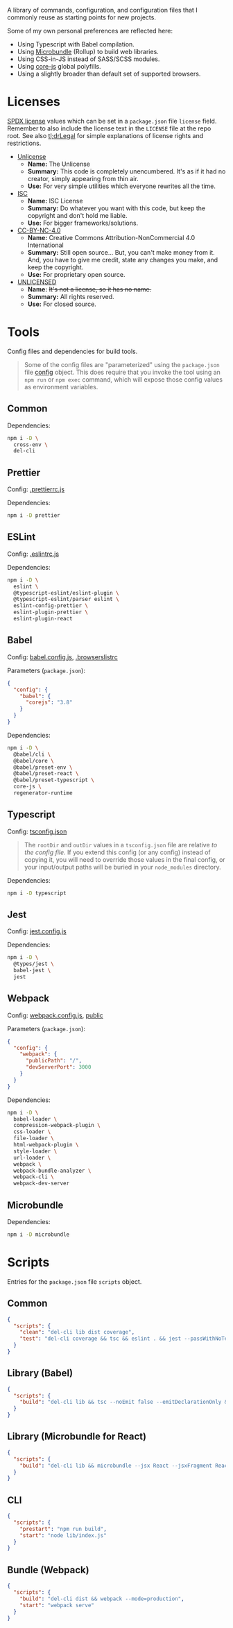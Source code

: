 A library of commands, configuration, and configuration files that I commonly reuse as starting points for new projects.

Some of my own personal preferences are reflected here:

- Using Typescript with Babel compilation.
- Using [Microbundle](https://www.npmjs.com/package/microbundle) (Rollup) to build web libraries.
- Using CSS-in-JS instead of SASS/SCSS modules.
- Using [core-js](https://www.npmjs.com/package/core-js) global polyfills.
- Using a slightly broader than default set of supported browsers.

# Licenses

[SPDX license](https://spdx.org/licenses/) values which can be set in a `package.json` file `license` field. Remember to also include the license text in the `LICENSE` file at the repo root. See also [tl;drLegal](https://tldrlegal.com) for simple explanations of license rights and restrictions.

- [Unlicense](licenses/Unlicense.txt)
  - **Name:** The Unlicense
  - **Summary:** This code is completely unencumbered. It's as if it had no creator, simply appearing from thin air.
  - **Use:** For very simple utilities which everyone rewrites all the time.
- [ISC](licenses/ISC.txt)
  - **Name:** ISC License
  - **Summary:** Do whatever you want with this code, but keep the copyright and don't hold me liable.
  - **Use:** For bigger frameworks/solutions.
- [CC-BY-NC-4.0](licenses/CC-BY-NC-4.0.txt)
  - **Name:** Creative Commons Attribution-NonCommercial 4.0 International
  - **Summary:** Still open source... But, you can't make money from it. And, you have to give me credit, state any changes you make, and keep the copyright.
  - **Use:** For proprietary open source.
- [UNLICENSED](licenses/UNLICENSED.txt)
  - **Name:** ~~It's not a license, so it has no name.~~
  - **Summary:** All rights reserved.
  - **Use:** For closed source.

# Tools

Config files and dependencies for build tools.

> Some of the config files are "parameterized" using the `package.json` file [config](https://docs.npmjs.com/cli/v7/configuring-npm/package-json#config) object. This does require that you invoke the tool using an `npm run` or `npm exec` command, which will expose those config values as environment variables.

## Common

Dependencies:

```bash
npm i -D \
  cross-env \
  del-cli
```

## Prettier

Config: [.prettierrc.js](.prettierrc.js)

Dependencies:

```bash
npm i -D prettier
```

## ESLint

Config: [.eslintrc.js](.eslintrc.js)

Dependencies:

```bash
npm i -D \
  eslint \
  @typescript-eslint/eslint-plugin \
  @typescript-eslint/parser eslint \
  eslint-config-prettier \
  eslint-plugin-prettier \
  eslint-plugin-react
```

## Babel

Config: [babel.config.js](babel.config.js), [.browserslistrc](.browserslistrc)

Parameters (`package.json`):

```json
{
  "config": {
    "babel": {
      "corejs": "3.8"
    }
  }
}
```

Dependencies:

```bash
npm i -D \
  @babel/cli \
  @babel/core \
  @babel/preset-env \
  @babel/preset-react \
  @babel/preset-typescript \
  core-js \
  regenerator-runtime
```

## Typescript

Config: [tsconfig.json](tsconfig.json)

> The `rootDir` and `outDir` values in a `tsconfig.json` file are relative _to the config file._ If you extend this config (or any config) instead of copying it, you will need to override those values in the final config, or your input/output paths will be buried in your `node_modules` directory.

Dependencies:

```bash
npm i -D typescript
```



## Jest

Config: [jest.config.js](jest.config.js)

Dependencies:

```bash
npm i -D \
  @types/jest \
  babel-jest \
  jest
```

## Webpack

Config: [webpack.config.js](webpack.config.js), [public](public)

Parameters (`package.json`):

```json
{
  "config": {
    "webpack": {
      "publicPath": "/",
      "devServerPort": 3000
    }
  }
}
```

Dependencies:

```bash
npm i -D \
  babel-loader \
  compression-webpack-plugin \
  css-loader \
  file-loader \
  html-webpack-plugin \
  style-loader \
  url-loader \
  webpack \
  webpack-bundle-analyzer \
  webpack-cli \
  webpack-dev-server
```

## Microbundle

Dependencies:

```bash
npm i -D microbundle
```

# Scripts

Entries for the `package.json` file `scripts` object.

## Common

```json
{
  "scripts": {
    "clean": "del-cli lib dist coverage",
    "test": "del-cli coverage && tsc && eslint . && jest --passWithNoTests"
  }
}
```

## Library (Babel)

```json
{
  "scripts": {
    "build": "del-cli lib && tsc --noEmit false --emitDeclarationOnly && babel src --out-dir lib --extensions .ts,.tsx --source-maps"
  }
}
```

## Library (Microbundle for React)

```json
{
  "scripts": {
    "build": "del-cli lib && microbundle --jsx React --jsxFragment React.Fragment"
  }
}
```

## CLI

```json
{
  "scripts": {
    "prestart": "npm run build",
    "start": "node lib/index.js"
  }
}
```

## Bundle (Webpack)

```json
{
  "scripts": {
    "build": "del-cli dist && webpack --mode=production",
    "start": "webpack serve"
  }
}
```
